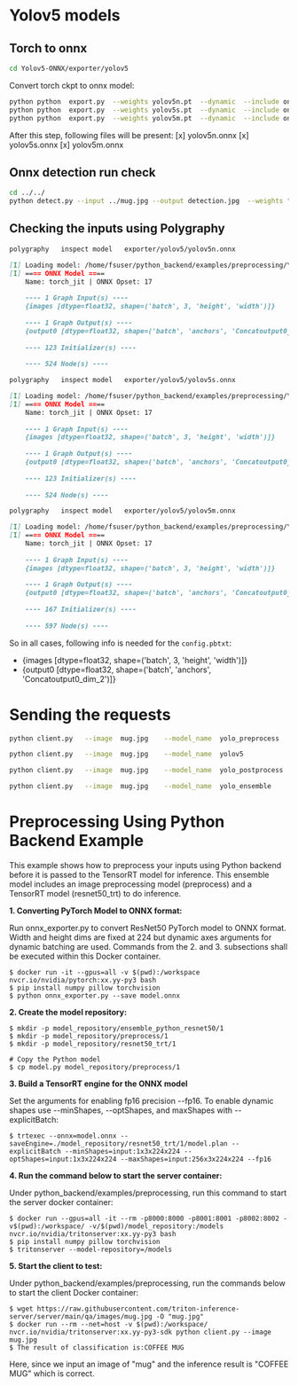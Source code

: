 # Yolov5 models

## Torch to onnx

```bash
cd Yolov5-ONNX/exporter/yolov5
```

Convert torch ckpt to onnx model:

```bash
python python  export.py  --weights yolov5n.pt  --dynamic  --include onnx 
python python  export.py  --weights yolov5s.pt  --dynamic  --include onnx 
python python  export.py  --weights yolov5m.pt  --dynamic  --include onnx 
```


After this step, following files will be present:
 [x] yolov5n.onnx
 [x] yolov5s.onnx
 [x] yolov5m.onnx



## Onnx detection run check

```bash
cd ../../
python detect.py --input ../mug.jpg --output detection.jpg  --weights "exporter/yolov5/yolov5m.onnx"
```

## Checking the inputs using Polygraphy


```bash
polygraphy   inspect model   exporter/yolov5/yolov5n.onnx
```

```markdown
[I] Loading model: /home/fsuser/python_backend/examples/preprocessing/Yolov5-ONNX/exporter/yolov5/yolov5n.onnx
[I] ==== ONNX Model ====
    Name: torch_jit | ONNX Opset: 17
    
    ---- 1 Graph Input(s) ----
    {images [dtype=float32, shape=('batch', 3, 'height', 'width')]}
    
    ---- 1 Graph Output(s) ----
    {output0 [dtype=float32, shape=('batch', 'anchors', 'Concatoutput0_dim_2')]}
    
    ---- 123 Initializer(s) ----
    
    ---- 524 Node(s) ----
```


```bash
polygraphy   inspect model   exporter/yolov5/yolov5s.onnx
```

```markdown
[I] Loading model: /home/fsuser/python_backend/examples/preprocessing/Yolov5-ONNX/exporter/yolov5/yolov5s.onnx
[I] ==== ONNX Model ====
    Name: torch_jit | ONNX Opset: 17
    
    ---- 1 Graph Input(s) ----
    {images [dtype=float32, shape=('batch', 3, 'height', 'width')]}
    
    ---- 1 Graph Output(s) ----
    {output0 [dtype=float32, shape=('batch', 'anchors', 'Concatoutput0_dim_2')]}
    
    ---- 123 Initializer(s) ----
    
    ---- 524 Node(s) ----
```


```bash
polygraphy   inspect model   exporter/yolov5/yolov5m.onnx
```

```markdown
[I] Loading model: /home/fsuser/python_backend/examples/preprocessing/Yolov5-ONNX/exporter/yolov5/yolov5m.onnx
[I] ==== ONNX Model ====
    Name: torch_jit | ONNX Opset: 17
    
    ---- 1 Graph Input(s) ----
    {images [dtype=float32, shape=('batch', 3, 'height', 'width')]}
    
    ---- 1 Graph Output(s) ----
    {output0 [dtype=float32, shape=('batch', 'anchors', 'Concatoutput0_dim_2')]}
    
    ---- 167 Initializer(s) ----
    
    ---- 597 Node(s) ----
```


So in all cases, following info is needed for the `config.pbtxt`:
 - {images [dtype=float32, shape=('batch', 3, 'height', 'width')]}
 - {output0 [dtype=float32, shape=('batch', 'anchors', 'Concatoutput0_dim_2')]}






# Sending the requests



```bash
python client.py   --image  mug.jpg    --model_name  yolo_preprocess
```


```bash
python client.py   --image  mug.jpg    --model_name  yolov5
```

```bash
python client.py   --image  mug.jpg    --model_name  yolo_postprocess
```

```bash
python client.py   --image  mug.jpg    --model_name  yolo_ensemble
```














# **Preprocessing Using Python Backend Example**
This example shows how to preprocess your inputs using Python backend before it is passed to the TensorRT model for inference. This ensemble model includes an image preprocessing model (preprocess) and a TensorRT model (resnet50_trt) to do inference.

**1. Converting PyTorch Model to ONNX format:**

Run onnx_exporter.py to convert ResNet50 PyTorch model to ONNX format. Width and height dims are fixed at 224 but dynamic axes arguments for dynamic batching are used. Commands from the 2. and 3. subsections shall be executed within this Docker container.

    $ docker run -it --gpus=all -v $(pwd):/workspace nvcr.io/nvidia/pytorch:xx.yy-py3 bash
    $ pip install numpy pillow torchvision
    $ python onnx_exporter.py --save model.onnx
    
**2. Create the model repository:**

    $ mkdir -p model_repository/ensemble_python_resnet50/1
    $ mkdir -p model_repository/preprocess/1
    $ mkdir -p model_repository/resnet50_trt/1
    
    # Copy the Python model
    $ cp model.py model_repository/preprocess/1

**3. Build a TensorRT engine for the ONNX model**

Set the arguments for enabling fp16 precision --fp16. To enable dynamic shapes use --minShapes, --optShapes, and maxShapes with --explicitBatch:

    $ trtexec --onnx=model.onnx --saveEngine=./model_repository/resnet50_trt/1/model.plan --explicitBatch --minShapes=input:1x3x224x224 --optShapes=input:1x3x224x224 --maxShapes=input:256x3x224x224 --fp16

**4. Run the command below to start the server container:**

Under python_backend/examples/preprocessing, run this command to start the server docker container:

    $ docker run --gpus=all -it --rm -p8000:8000 -p8001:8001 -p8002:8002 -v$(pwd):/workspace/ -v/$(pwd)/model_repository:/models nvcr.io/nvidia/tritonserver:xx.yy-py3 bash
    $ pip install numpy pillow torchvision
    $ tritonserver --model-repository=/models
     
**5. Start the client to test:**

Under python_backend/examples/preprocessing, run the commands below to start the client Docker container:

    $ wget https://raw.githubusercontent.com/triton-inference-server/server/main/qa/images/mug.jpg -O "mug.jpg"
    $ docker run --rm --net=host -v $(pwd):/workspace/ nvcr.io/nvidia/tritonserver:xx.yy-py3-sdk python client.py --image mug.jpg 
    $ The result of classification is:COFFEE MUG    

Here, since we input an image of "mug" and the inference result is "COFFEE MUG" which is correct.
